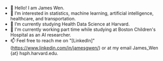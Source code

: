 - 👋 Hello! I am James Wen.
- 👀 I’m interested in statistics, machine learning, artificial intelligence, healthcare, and transportation. 
- 🌱 I’m currently studying Health Data Science at Harvard.
- 💼 I'm currently working part time while studying at Boston Children's Hospital as an AI researcher.
- 📫 Feel free to reach me on "[LinkedIn]"(https://www.linkedin.com/in/jamesgwen/) or at my email James_Wen {at} hsph.harvard.edu. 

<!---
jamesgwen/jamesgwen is a ✨ special ✨ repository because its `README.md` (this file) appears on your GitHub profile.
You can click the Preview link to take a look at your changes.
--->
